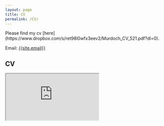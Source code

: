 ```yaml
---
layout: page
title: CV
permalink: /CV/
---
```

<p>
Please find my cv [here](https://www.dropbox.com/s/ret98l0wfx3eev2/Murdoch_CV_521.pdf?dl=0).
</p>

Email: <a href="mailto:{{site.email}}?Subject=From Blog Site:">{{site.email}}</a>

## CV
<iframe src="https://www.dropbox.com/s/ret98l0wfx3eev2/Murdoch_CV_521.pdf?dl=0
"></iframe>

